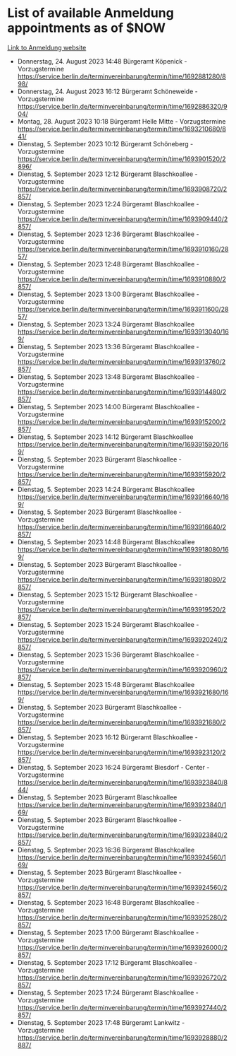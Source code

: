 # List of available Anmeldung appointments as of $NOW
[Link to Anmeldung website](https://service.berlin.de/terminvereinbarung/termin/tag.php?termin=1&anliegen[]=120686&dienstleisterlist=122210,122217,327316,122219,327312,122227,327314,122231,327346,122243,327348,122254,122252,329742,122260,329745,122262,329748,122271,327278,122273,327274,122277,327276,330436,122280,327294,122282,327290,122284,327292,122291,327270,122285,327266,122286,327264,122296,327268,150230,329760,122297,327286,122294,327284,122312,329763,122314,329775,122304,327330,122311,327334,122309,327332,317869,122281,327352,122279,329772,122283,122276,327324,122274,327326,122267,329766,122246,327318,122251,327320,122257,327322,122208,327298,122226,327300&herkunft=http%3A%2F%2Fservice.berlin.de%2Fdienstleistung%2F120686%2F)
- Donnerstag, 24. August 2023 14:48 Bürgeramt Köpenick - Vorzugstermine https://service.berlin.de/terminvereinbarung/termin/time/1692881280/898/
- Donnerstag, 24. August 2023 16:12 Bürgeramt Schöneweide - Vorzugstermine https://service.berlin.de/terminvereinbarung/termin/time/1692886320/904/
- Montag, 28. August 2023 10:18 Bürgeramt Helle Mitte - Vorzugstermine https://service.berlin.de/terminvereinbarung/termin/time/1693210680/841/
- Dienstag, 5. September 2023 10:12 Bürgeramt Schöneberg - Vorzugstermine https://service.berlin.de/terminvereinbarung/termin/time/1693901520/2896/
- Dienstag, 5. September 2023 12:12 Bürgeramt Blaschkoallee - Vorzugstermine https://service.berlin.de/terminvereinbarung/termin/time/1693908720/2857/
- Dienstag, 5. September 2023 12:24 Bürgeramt Blaschkoallee - Vorzugstermine https://service.berlin.de/terminvereinbarung/termin/time/1693909440/2857/
- Dienstag, 5. September 2023 12:36 Bürgeramt Blaschkoallee - Vorzugstermine https://service.berlin.de/terminvereinbarung/termin/time/1693910160/2857/
- Dienstag, 5. September 2023 12:48 Bürgeramt Blaschkoallee - Vorzugstermine https://service.berlin.de/terminvereinbarung/termin/time/1693910880/2857/
- Dienstag, 5. September 2023 13:00 Bürgeramt Blaschkoallee - Vorzugstermine https://service.berlin.de/terminvereinbarung/termin/time/1693911600/2857/
- Dienstag, 5. September 2023 13:24 Bürgeramt Blaschkoallee https://service.berlin.de/terminvereinbarung/termin/time/1693913040/169/
- Dienstag, 5. September 2023 13:36 Bürgeramt Blaschkoallee - Vorzugstermine https://service.berlin.de/terminvereinbarung/termin/time/1693913760/2857/
- Dienstag, 5. September 2023 13:48 Bürgeramt Blaschkoallee - Vorzugstermine https://service.berlin.de/terminvereinbarung/termin/time/1693914480/2857/
- Dienstag, 5. September 2023 14:00 Bürgeramt Blaschkoallee - Vorzugstermine https://service.berlin.de/terminvereinbarung/termin/time/1693915200/2857/
- Dienstag, 5. September 2023 14:12 Bürgeramt Blaschkoallee https://service.berlin.de/terminvereinbarung/termin/time/1693915920/169/
- Dienstag, 5. September 2023  Bürgeramt Blaschkoallee - Vorzugstermine https://service.berlin.de/terminvereinbarung/termin/time/1693915920/2857/
- Dienstag, 5. September 2023 14:24 Bürgeramt Blaschkoallee https://service.berlin.de/terminvereinbarung/termin/time/1693916640/169/
- Dienstag, 5. September 2023  Bürgeramt Blaschkoallee - Vorzugstermine https://service.berlin.de/terminvereinbarung/termin/time/1693916640/2857/
- Dienstag, 5. September 2023 14:48 Bürgeramt Blaschkoallee https://service.berlin.de/terminvereinbarung/termin/time/1693918080/169/
- Dienstag, 5. September 2023  Bürgeramt Blaschkoallee - Vorzugstermine https://service.berlin.de/terminvereinbarung/termin/time/1693918080/2857/
- Dienstag, 5. September 2023 15:12 Bürgeramt Blaschkoallee - Vorzugstermine https://service.berlin.de/terminvereinbarung/termin/time/1693919520/2857/
- Dienstag, 5. September 2023 15:24 Bürgeramt Blaschkoallee - Vorzugstermine https://service.berlin.de/terminvereinbarung/termin/time/1693920240/2857/
- Dienstag, 5. September 2023 15:36 Bürgeramt Blaschkoallee - Vorzugstermine https://service.berlin.de/terminvereinbarung/termin/time/1693920960/2857/
- Dienstag, 5. September 2023 15:48 Bürgeramt Blaschkoallee https://service.berlin.de/terminvereinbarung/termin/time/1693921680/169/
- Dienstag, 5. September 2023  Bürgeramt Blaschkoallee - Vorzugstermine https://service.berlin.de/terminvereinbarung/termin/time/1693921680/2857/
- Dienstag, 5. September 2023 16:12 Bürgeramt Blaschkoallee - Vorzugstermine https://service.berlin.de/terminvereinbarung/termin/time/1693923120/2857/
- Dienstag, 5. September 2023 16:24 Bürgeramt Biesdorf - Center - Vorzugstermine https://service.berlin.de/terminvereinbarung/termin/time/1693923840/844/
- Dienstag, 5. September 2023  Bürgeramt Blaschkoallee https://service.berlin.de/terminvereinbarung/termin/time/1693923840/169/
- Dienstag, 5. September 2023  Bürgeramt Blaschkoallee - Vorzugstermine https://service.berlin.de/terminvereinbarung/termin/time/1693923840/2857/
- Dienstag, 5. September 2023 16:36 Bürgeramt Blaschkoallee https://service.berlin.de/terminvereinbarung/termin/time/1693924560/169/
- Dienstag, 5. September 2023  Bürgeramt Blaschkoallee - Vorzugstermine https://service.berlin.de/terminvereinbarung/termin/time/1693924560/2857/
- Dienstag, 5. September 2023 16:48 Bürgeramt Blaschkoallee - Vorzugstermine https://service.berlin.de/terminvereinbarung/termin/time/1693925280/2857/
- Dienstag, 5. September 2023 17:00 Bürgeramt Blaschkoallee - Vorzugstermine https://service.berlin.de/terminvereinbarung/termin/time/1693926000/2857/
- Dienstag, 5. September 2023 17:12 Bürgeramt Blaschkoallee - Vorzugstermine https://service.berlin.de/terminvereinbarung/termin/time/1693926720/2857/
- Dienstag, 5. September 2023 17:24 Bürgeramt Blaschkoallee - Vorzugstermine https://service.berlin.de/terminvereinbarung/termin/time/1693927440/2857/
- Dienstag, 5. September 2023 17:48 Bürgeramt Lankwitz - Vorzugstermine https://service.berlin.de/terminvereinbarung/termin/time/1693928880/2887/
